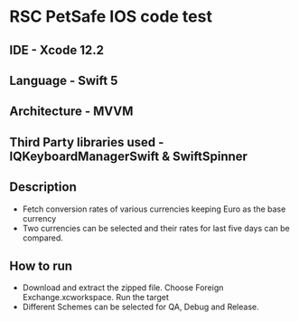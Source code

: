 # RSC PetSafe IOS code test

## IDE - Xcode 12.2

## Language - Swift 5

## Architecture - MVVM

## Third Party libraries used - IQKeyboardManagerSwift & SwiftSpinner

## Description

* Fetch conversion rates of various currencies keeping Euro as the base currency
* Two currencies can be selected and their rates for last five days can be compared.

## How to run

* Download and extract the zipped file. Choose Foreign Exchange.xcworkspace. Run the target
* Different Schemes can be selected for QA, Debug and Release.
